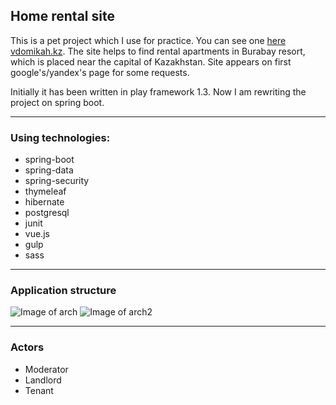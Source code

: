 ## Home rental site

This is a pet project which I use for practice. You can see one [here vdomikah.kz](http://vdomikah.kz). The site helps to find rental apartments in Burabay resort, which is placed near the capital of Kazakhstan. Site appears on first google's/yandex's page for some requests.

Initially it has been written in play framework 1.3. Now I am rewriting the project on spring boot.

---

### Using technologies:
* spring-boot
* spring-data
* spring-security
* thymeleaf
* hibernate
* postgresql
* junit
* vue.js
* gulp
* sass

---

### Application structure
![Image of arch](https://github.com/happy-robot/resort/blob/master/docs/images/clean-architecture-diagram-1.png)
![Image of arch2](https://github.com/happy-robot/resort/blob/master/docs/images/clean-architecture-diagram-2.png)

---

### Actors
* Moderator
* Landlord
* Tenant
